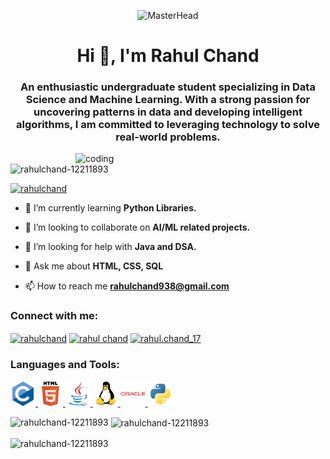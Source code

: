 <p align="center">
  <img src="https://i.pinimg.com/originals/b9/ab/f0/b9abf0a0feb3219f56a51448d8ffae2c.gif" alt="MasterHead">
</p>
<h1 align="center">Hi 👋, I'm Rahul Chand</h1>
<h3 align="center">An enthusiastic undergraduate student specializing in Data Science and Machine Learning. With a strong passion for uncovering patterns in data and developing intelligent algorithms, I am committed to leveraging technology to solve real-world problems.</h3>
<img align="right" alt = "coding" width="400" src=https://img.freepik.com/free-vector/laptop-with-program-code-isometric-icon-software-development-programming-applications-dark-neon_39422-971.jpg?w=900&t=st=1728556671~exp=1728557271~hmac=5e507d94c64f981aa15886988a75b6ce38d98d835e1d7f34cff9de6ad1dd6dd3>

<p align="left"> <img src="https://komarev.com/ghpvc/?username=rahulchand-12211893&label=Profile%20views&color=0e75b6&style=flat" alt="rahulchand-12211893" /> </p>

<p align="left"> <a href="https://twitter.com/rahulchand" target="blank"><img src="https://img.shields.io/twitter/follow/rahulchand?logo=twitter&style=for-the-badge" alt="rahulchand" /></a> </p>

- 🌱 I’m currently learning **Python Libraries.**

- 👯 I’m looking to collaborate on **AI/ML related projects.**

- 🤝 I’m looking for help with **Java and DSA.**

- 💬 Ask me about **HTML, CSS, SQL**

- 📫 How to reach me **rahulchand938@gmail.com**

<h3 align="left">Connect with me:</h3>
<p align="left">
<a href="https://twitter.com/rahulchand" target="blank"><img align="center" src="https://raw.githubusercontent.com/rahuldkjain/github-profile-readme-generator/master/src/images/icons/Social/twitter.svg" alt="rahulchand" height="30" width="40" /></a>
<a href="https://linkedin.com/in/rahul chand" target="blank"><img align="center" src="https://raw.githubusercontent.com/rahuldkjain/github-profile-readme-generator/master/src/images/icons/Social/linked-in-alt.svg" alt="rahul chand" height="30" width="40" /></a>
<a href="https://instagram.com/rahul.chand_17" target="blank"><img align="center" src="https://raw.githubusercontent.com/rahuldkjain/github-profile-readme-generator/master/src/images/icons/Social/instagram.svg" alt="rahul.chand_17" height="30" width="40" /></a>
</p>

<h3 align="left">Languages and Tools:</h3>
<p align="left"> <a href="https://www.cprogramming.com/" target="_blank" rel="noreferrer"> <img src="https://raw.githubusercontent.com/devicons/devicon/master/icons/c/c-original.svg" alt="c" width="40" height="40"/> </a> <a href="https://www.w3.org/html/" target="_blank" rel="noreferrer"> <img src="https://raw.githubusercontent.com/devicons/devicon/master/icons/html5/html5-original-wordmark.svg" alt="html5" width="40" height="40"/> </a> <a href="https://www.java.com" target="_blank" rel="noreferrer"> <img src="https://raw.githubusercontent.com/devicons/devicon/master/icons/java/java-original.svg" alt="java" width="40" height="40"/> </a> <a href="https://www.linux.org/" target="_blank" rel="noreferrer"> <img src="https://raw.githubusercontent.com/devicons/devicon/master/icons/linux/linux-original.svg" alt="linux" width="40" height="40"/> </a> <a href="https://www.oracle.com/" target="_blank" rel="noreferrer"> <img src="https://raw.githubusercontent.com/devicons/devicon/master/icons/oracle/oracle-original.svg" alt="oracle" width="40" height="40"/> </a> <a href="https://www.python.org" target="_blank" rel="noreferrer"> <img src="https://raw.githubusercontent.com/devicons/devicon/master/icons/python/python-original.svg" alt="python" width="40" height="40"/> </a> </p>

<p><img align="left" src="https://github-readme-stats.vercel.app/api/top-langs?username=rahulchand-12211893&show_icons=true&locale=en&layout=compact" alt="rahulchand-12211893" /></p>

<p>&nbsp;<img align="center" src="https://github-readme-stats.vercel.app/api?username=rahulchand-12211893&show_icons=true&locale=en" alt="rahulchand-12211893" /></p>

<p><img align="center" src="https://github-readme-streak-stats.herokuapp.com/?user=rahulchand-12211893&" alt="rahulchand-12211893" /></p>

